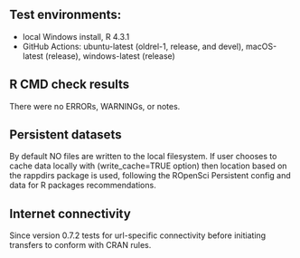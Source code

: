 ## Test environments:
* local Windows install, R 4.3.1
* GitHub Actions: ubuntu-latest (oldrel-1, release, and devel), macOS-latest (release), windows-latest (release) 

## R CMD check results
There were no ERRORs,  WARNINGs, or notes.

## Persistent datasets
By default NO files are written to the local filesystem.
If user chooses to cache data locally with (write_cache=TRUE option) then location based on the rappdirs package is used, following the ROpenSci Persistent config and data for R packages recommendations.

## Internet connectivity
Since version 0.7.2 tests for url-specific connectivity before initiating transfers to conform with CRAN rules.

